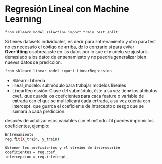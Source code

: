 # Regresión Lineal con Machine Learning

```sh
from sklearn.model_selection import train_test_split
```

Si tienes datasets individuales, es decir para entrenamiento y otro para test no es necesario el código de arriba, de lo contrario si para evitar **Overfitting** o sobreajuste en los datos por lo que el modelo se ajustaría demasiado a los datos de entrenamiento y no puedría generalizar bien nuevos datos de predicción.

```sh
from sklearn.linear_model import LinearRegression
```
- Sklearn: Librería
- lineal_modelo: submódulo para trabajar modelos lineales
- LinearRegressión: Clase del submódulo, éste a su vez tiene los atributos coef_ que guarda los coeficientes para cada feature o variable de entrada con el que se multiplicará cada entrada, a su vez cuenta con intercept_ que guarda el coeficiente de intercepto o sesgo que se sumará a cada predicción.

después de actulizar esos variables con el método .fit puedes imprimir los coeficientes, ejemplo:

```sh
Entrenamiento
reg.fit(X_train, y_train)

Obtener los coeficientes y el término de intercepción
coeficientes = reg.coef_
intercepcion = reg.intercept_
```





